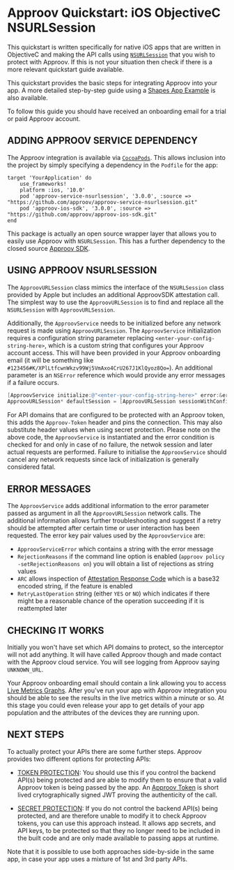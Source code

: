 # Approov Quickstart: iOS ObjectiveC NSURLSession

This quickstart is written specifically for native iOS apps that are written in ObjectiveC and making the API calls using [`NSURLSession`](https://developer.apple.com/documentation/foundation/nsurlsession) that you wish to protect with Approov. If this is not your situation then check if there is a more relevant quickstart guide available.

This quickstart provides the basic steps for integrating Approov into your app. A more detailed step-by-step guide using a [Shapes App Example](https://github.com/approov/quickstart-ios-objectivec-nsurlsession/blob/master/SHAPES-EXAMPLE.md) is also available.

To follow this guide you should have received an onboarding email for a trial or paid Approov account.

## ADDING APPROOV SERVICE DEPENDENCY
The Approov integration is available via [`CocoaPods`](https://cocoapods.org/). This allows inclusion into the project by simply specifying a dependency in the `Podfile` for the app:

```
target 'YourApplication' do
    use_frameworks!
    platform :ios, '10.0'
    pod 'approov-service-nsurlsession', '3.0.0', :source => "https://github.com/approov/approov-service-nsurlsession.git"
    pod 'approov-ios-sdk', '3.0.0', :source => "https://github.com/approov/approov-ios-sdk.git"
end
```

This package is actually an open source wrapper layer that allows you to easily use Approov with `NSURLSession`. This has a further dependency to the closed source [Approov SDK](https://github.com/approov/approov-ios-sdk).

## USING APPROOV NSURLSESSION
The `ApproovURLSession` class mimics the interface of the `NSURLSession` class provided by Apple but includes an additional ApproovSDK attestation call. The simplest way to use the `ApproovURLSession` is to find and replace all the `NSURLSession` with `ApproovURLSession`.

Additionally, the `ApproovService` needs to be initialized before any network request is made using `ApproovURLSession`. The `ApproovService` initialization requires a configuration string parameter replacing `<enter-your-config-string-here>`, which is a custom string that configures your Approov account access. This will have been provided in your Approov onboarding email (it will be something like `#123456#K/XPlLtfcwnWkzv99Wj5VmAxo4CrU267J1KlQyoz8Qo=`). An additional parameter is an `NSError` reference which would provide any error messages if a failure occurs.

```ObjectiveC
[ApproovService initialize:@"<enter-your-config-string-here>" error:&error];
ApproovURLSession* defaultSession = [ApproovURLSession sessionWithConfiguration:NSURLSessionConfiguration.defaultSessionConfiguration];
```

For API domains that are configured to be protected with an Approov token, this adds the `Approov-Token` header and pins the connection. This may also substitute header values when using secret protection.
Please note on the above code, the `ApproovService` is instantiated and the error condition is checked for and only in case of no failure, the netwok session and later actual requests are performed. Failure to initialise the `ApproovService` should cancel any network requests since lack of initialization is generally considered fatal.

## ERROR MESSAGES
The `ApproovService` adds additional information to the error parameter passed as argument in all the `ApproovURLSession` network calls. The additional information allows further troubleshooting and suggest if a retry should be attempted after certain time or user interaction has been requested. The error key pair values used by the `ApproovService` are:

* `ApproovServiceError` which contains a string with the error message
* `RejectionReasons` if the command line option is enabled (`approov policy -setRejectionReasons on`) you will obtain a list of rejections as string values
* `ARC` allows inspection of [Attestation Response Code](https://approov.io/docs/latest/approov-usage-documentation/#getting-an-attestation-response-code) which is a base32 encoded string, if the feature is enabled 
* `RetryLastOperation` string (either `YES` or `NO`) which indicates if there might be a reasonable chance of the operation succeeding if it is reattempted later

## CHECKING IT WORKS
Initially you won't have set which API domains to protect, so the interceptor will not add anything. It will have called Approov though and made contact with the Approov cloud service. You will see logging from Approov saying `UNKNOWN_URL`.

Your Approov onboarding email should contain a link allowing you to access [Live Metrics Graphs](https://approov.io/docs/latest/approov-usage-documentation/#metrics-graphs). After you've run your app with Approov integration you should be able to see the results in the live metrics within a minute or so. At this stage you could even release your app to get details of your app population and the attributes of the devices they are running upon.

## NEXT STEPS
To actually protect your APIs there are some further steps. Approov provides two different options for protecting APIs:

* [TOKEN PROTECTION](https://github.com/approov/quickstart-ios-objectivec-nsurlsession/blob/master/TOKEN-PROTECTION.md): You should use this if you control the backend API(s) being protected and are able to modify them to ensure that a valid Approov token is being passed by the app. An [Approov Token](https://approov.io/docs/latest/approov-usage-documentation/#approov-tokens) is short lived crytographically signed JWT proving the authenticity of the call.

* [SECRET PROTECTION](https://github.com/approov/quickstart-ios-objectivec-nsurlsession/blob/master/SECRET-PROTECTION.md): If you do not control the backend API(s) being protected, and are therefore unable to modify it to check Approov tokens, you can use this approach instead. It allows app secrets, and API keys, to be protected so that they no longer need to be included in the built code and are only made available to passing apps at runtime.

Note that it is possible to use both approaches side-by-side in the same app, in case your app uses a mixture of 1st and 3rd party APIs.